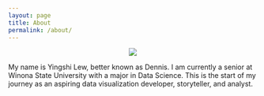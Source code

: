 ```yaml
---
layout: page
title: About
permalink: /about/
---
```


<center>
  <figure>
    <img src="https://user-images.githubusercontent.com/67657152/100530011-8d548b80-31b2-11eb-836b-f785d69279eb.png">
  </figure>
</center>

My name is Yingshi Lew, better known as Dennis. I am currently a senior at Winona State University with a major in Data Science. This is the start of my journey as 
an aspiring data visualization developer, storyteller, and analyst. 


